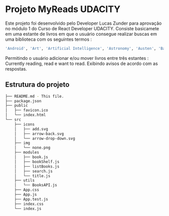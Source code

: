 # Projeto MyReads UDACITY

Este projeto foi desenvolvido pelo Developer Lucas Zunder para aprovação no módulo 1 do Curso de React Developer UDACITY.
Consiste basicamete em uma estante de livros em que o usuário consegue realizar buscas em uma biblioteca com os seguintes termos : 

```bash
'Android', 'Art', 'Artificial Intelligence', 'Astronomy', 'Austen', 'Baseball', 'Basketball', 'Bhagat', 'Biography', 'Brief', 'Business', 'Camus', 'Cervantes', 'Christie', 'Classics', 'Comics', 'Cook', 'Cricket', 'Cycling', 'Desai', 'Design', 'Development', 'Digital Marketing', 'Drama', 'Drawing', 'Dumas', 'Education', 'Everything', 'Fantasy', 'Film', 'Finance', 'First', 'Fitness', 'Football', 'Future', 'Games', 'Gandhi', 'Homer', 'Horror', 'Hugo', 'Ibsen', 'Journey', 'Kafka', 'King', 'Lahiri', 'Larsson', 'Learn', 'Literary Fiction', 'Make', 'Manage', 'Marquez', 'Money', 'Mystery', 'Negotiate', 'Painting', 'Philosophy', 'Photography', 'Poetry', 'Production', 'Programming', 'React', 'Redux', 'River', 'Robotics', 'Rowling', 'Satire', 'Science Fiction', 'Shakespeare', 'Singh', 'Swimming', 'Tale', 'Thrun', 'Time', 'Tolstoy', 'Travel', 'Ultimate', 'Virtual Reality', 'Web Development', 'iOS'
```

Permitindo o usuário adicionar e/ou mover livros entre três estantes : Currently reading, read e want to read.
Exibindo avisos de acordo com as respostas.


## Estrutura do projeto

```bash
├── README.md - This file.
├── package.json 
├── public
│   ├── favicon.ico 
│   └── index.html 
└── src
    ├── icons
    │   ├── add.svg
    │   ├── arrow-back.svg
    │   └── arrow-drop-down.svg
    ├── img 
    │   └── none.png
    ├── modules
    │   ├── book.js
    │   ├── bookShelf.js
    │   ├── listBooks.js
    │   ├── search.js
    │   └── title.js
    ├── utils
    │   └── BooksAPI.js
    ├── App.css 
    ├── App.js 
    ├── App.test.js 
    ├── index.css 
    └── index.js 
```